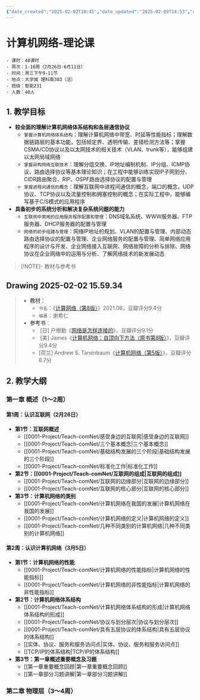 ```yaml
---
{"date_created":"2025-02-02T10:45","date_updated":"2025-02-09T14:53","cssclasses":["card-view"],"share_link":"https://share.note.sx/z3gh5cvr#zdO4qu3rR7150aeF/UWGjnGt+lmtaEgJErupWaH3NX8","share_updated":"2025-02-09T09:27:13+08:00","dg-publish":true,"dg-home":true,"permalink":"/0001-Project/Teach-comNet/+🗂️ 教学大纲-理论课/","tags":["gardenEntry"],"dgPassFrontmatter":true}
---
```


# 计算机网络-理论课
```
- 课时：48课时
- 周次：1-16周（2月26日-6月11日）
- 时间：周三下午9-11节
- 地点：大学城 理科南303（活）
- 班级：智能231
- 人数：40人
```

## 1. 教学目标
- **较全面的理解计算机网络体系结构和各层通信协议**
	- `掌握计算机网络体系结构`：理解计算机网络中带宽、时延等性能指标；理解数据链路层的基本功能，包括帧定界、透明传输、差错检测方法等；掌握CSMA/CD协议以及以太网技术的相关技术（VLAN、trunk等），能够组建以太网局域网络
	- `掌握异构网络互联技术`：理解分组交换、IP地址编制机制、IP分组、ICMP协议、路由选择协议等基本理论知识；在工程中能够训练实现IP子网划分、CIDR路由聚合、RIP、OSPF路由选择协议的配置与管理
	- `掌握进程间通信的概念`：理解互联网中进程间通信的概念，端口的概念，UDP协议、TCP协议以及流量控制和拥塞控制的概念；在实际工程中，能够编写基于C/S模式的应用程序
- **具备初步的系统分析和解决复杂系统问题的能力**
	- `互联网中常用的应用服务程序配置和管理`：DNS域名系统、WWW服务器、FTP服务器、DHCP服务器的配置与管理
	- `网络的初步组建与管理`：网络IP地址的规划、VLAN的配置与管理、内部动态路由选择协议的配置与管理、企业网络服务的配置与管理、简单网络应用程序的设计与开发、企业网络接入互联网、网络故障的分析与排除、网络协议在企业网络中的运用与分析、了解网络技术的新发展动态

> [!NOTE]- 教材与参考书
> 
<div class="transclusion internal-embed is-loaded"><div class="markdown-embed">




## Drawing 2025-02-02 15.59.34








</div></div>

> - **教材**：
> 	- `书名`：《[计算网络（第8版）](https://book.douban.com/subject/35498120/)》2021.06，豆瓣评分9.4分
> 	- `编著`：谢希仁
> - **参考书**：
> 	-  [日] 户根勤《[网络是怎样连接的](https://book.douban.com/subject/26941639/)》，豆瓣评分9.1分
> 	-  [美] James《[计算机网络：自顶向下方法（原书第8版）](https://book.douban.com/subject/36081529/)》，豆瓣评分9.4分
> 	- [荷兰] Andrew S. Tanenbaum《[计算机网络（第5版）](https://book.douban.com/subject/10510747/)》，豆瓣评分8.7分
## 2. 教学大纲
### 第一章 概述（1～2周）
#### 第1周：认识互联网（2月26日）
- **第1节：互联网概述**
	- [[0001-Project/Teach-comNet/感受身边的互联网\|感受身边的互联网]]
	- [[0001-Project/Teach-comNet/三个基本概念\|三个基本概念]]
	- [[0001-Project/Teach-comNet/基础结构发展的三个阶段\|基础结构发展的三个阶段]]
	- [[0001-Project/Teach-comNet/标准化工作\|标准化工作]]
- **第2节：[[0001-Project/Teach-comNet/互联网的组成\|互联网的组成]]**
	- [[0001-Project/Teach-comNet/互联网的边缘部分\|互联网的边缘部分]]
	- [[0001-Project/Teach-comNet/互联网的核心部分\|互联网的核心部分]]
- **第3节：计算机网络的类别**
	- [[0001-Project/Teach-comNet/计算机网络在我国的发展\|计算机网络在我国的发展]]
	- [[0001-Project/Teach-comNet/计算机网络的定义\|计算机网络的定义]]
	- [[0001-Project/Teach-comNet/几种不同类别的计算机网络\|几种不同类别的计算机网络]]
#### 第2周：认识计算机网络（3月5日）
- **第1节：计算机网络的性能**
	- [[0001-Project/Teach-comNet/计算机网络的性能指标\|计算机网络的性能指标]]
	- [[0001-Project/Teach-comNet/计算机网络的非性能指标\|计算机网络的非性能指标]]
- **第2节：计算机网络体系结构**
	- [[0001-Project/Teach-comNet/计算机网络体系结构的形成\|计算机网络体系结构的形成]]
	- [[0001-Project/Teach-comNet/协议与划分层次\|协议与划分层次]]
	- [[0001-Project/Teach-comNet/具有五层协议的体系结构\|具有五层协议的体系结构]]
	- [[实体、协议、服务和服务访问点\|实体、协议、服务和服务访问点]]
	- [[TCP/IP的体系结构\|TCP/IP的体系结构]]
- **第3节：第一章概述重要概念及习题**
	- [[第一章重要概念回顾\|第一章重要概念回顾]]
	- [[第一章部分习题讲解\|第一章部分习题讲解]]
### 第二章 物理层（3～4周）